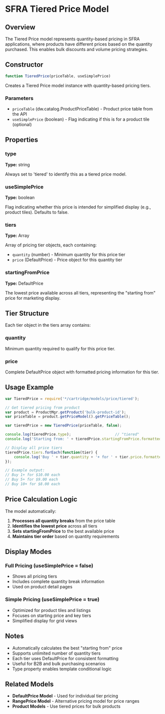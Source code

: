 # SFRA Tiered Price Model

## Overview

The Tiered Price model represents quantity-based pricing in SFRA applications, where products have different prices based on the quantity purchased. This enables bulk discounts and volume pricing strategies.

## Constructor

```javascript
function TieredPrice(priceTable, useSimplePrice)
```

Creates a Tiered Price model instance with quantity-based pricing tiers.

### Parameters

- `priceTable` (dw.catalog.ProductPriceTable) - Product price table from the API
- `useSimplePrice` (boolean) - Flag indicating if this is for a product tile (optional)

## Properties

### type
**Type:** string

Always set to 'tiered' to identify this as a tiered price model.

### useSimplePrice
**Type:** boolean

Flag indicating whether this price is intended for simplified display (e.g., product tiles). Defaults to false.

### tiers
**Type:** Array<Object>

Array of pricing tier objects, each containing:
- `quantity` (number) - Minimum quantity for this price tier
- `price` (DefaultPrice) - Price object for this quantity tier

### startingFromPrice
**Type:** DefaultPrice

The lowest price available across all tiers, representing the "starting from" price for marketing display.

## Tier Structure

Each tier object in the tiers array contains:

### quantity
Minimum quantity required to qualify for this price tier.

### price
Complete DefaultPrice object with formatted pricing information for this tier.

## Usage Example

```javascript
var TieredPrice = require('*/cartridge/models/price/tiered');

// Get tiered pricing from product
var product = ProductMgr.getProduct('bulk-product-id');
var priceTable = product.getPriceModel().getPriceTable();

var tieredPrice = new TieredPrice(priceTable, false);

console.log(tieredPrice.type);                    // "tiered"
console.log('Starting from: ' + tieredPrice.startingFromPrice.formatted);

// Display all price tiers
tieredPrice.tiers.forEach(function(tier) {
    console.log('Buy ' + tier.quantity + '+ for ' + tier.price.formatted + ' each');
});

// Example output:
// Buy 1+ for $10.00 each
// Buy 5+ for $9.00 each  
// Buy 10+ for $8.00 each
```

## Price Calculation Logic

The model automatically:
1. **Processes all quantity breaks** from the price table
2. **Identifies the lowest price** across all tiers
3. **Sets startingFromPrice** to the best available price
4. **Maintains tier order** based on quantity requirements

## Display Modes

### Full Pricing (useSimplePrice = false)
- Shows all pricing tiers
- Includes complete quantity break information
- Used on product detail pages

### Simple Pricing (useSimplePrice = true)
- Optimized for product tiles and listings
- Focuses on starting price and key tiers
- Simplified display for grid views

## Notes

- Automatically calculates the best "starting from" price
- Supports unlimited number of quantity tiers
- Each tier uses DefaultPrice for consistent formatting
- Useful for B2B and bulk purchasing scenarios
- Type property enables template conditional logic

## Related Models

- **DefaultPrice Model** - Used for individual tier pricing
- **RangePrice Model** - Alternative pricing model for price ranges
- **Product Models** - Use tiered prices for bulk products
